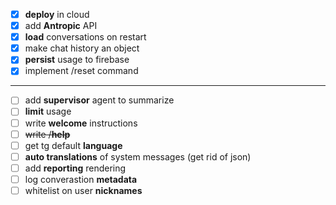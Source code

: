 - [x] **deploy** in cloud
- [x] add **Antropic** API
- [x] **load** conversations on restart
- [x] make chat history an object
- [x] **persist** usage to firebase
- [x] implement /reset command
---
- [ ] add **supervisor** agent to summarize
- [ ] **limit** usage
- [ ] write **welcome** instructions
- [ ] ~~write /**help**~~
- [ ] get tg default **language**
- [ ] **auto translations** of system messages (get rid of json)
- [ ] add **reporting** rendering
- [ ] log converastion **metadata**
- [ ] whitelist on user **nicknames**